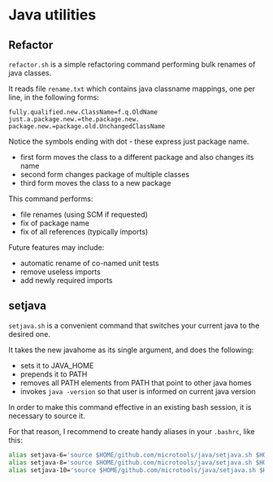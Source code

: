 # Java utilities

## Refactor

`refactor.sh` is a simple refactoring command performing bulk renames of java classes.

It reads file `rename.txt` which contains java classname mappings, one per line, in the following forms:

```
fully.qualified.new.ClassName=f.q.OldName
just.a.package.new.=the.package.new.
package.new.=package.old.UnchangedClassName
```

Notice the symbols ending with dot - these express just package name.

* first form moves the class to a different package and also changes its name
* second form changes package of multiple classes
* third form moves the class to a new package

This command performs:
- file renames (using SCM if requested)
- fix of package name
- fix of all references (typically imports)

Future features may include:
- automatic rename of co-named unit tests
- remove useless imports
- add newly required imports


## setjava

`setjava.sh` is a convenient command that switches your current java to the desired one.

It takes the new javahome as its single argument, and does the following:

- sets it to JAVA_HOME
- prepends it to PATH
- removes all PATH elements from PATH that point to other java homes
- invokes `java -version` so that user is informed on current java version

In order to make this command effective in an existing bash session, it is necessary to source it.

For that reason, I recommend to create handy aliases in your `.bashrc`, like this:

```bash
alias setjava-6='source $HOME/github.com/microtools/java/setjava.sh $HOME/opt/java-1.6'
alias setjava-8='source $HOME/github.com/microtools/java/setjava.sh $HOME/opt/java-1.8'
alias setjava-10='source $HOME/github.com/microtools/java/setjava.sh $HOME/opt/java-10'
```
